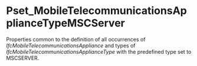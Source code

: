 # Pset_MobileTelecommunicationsApplianceTypeMSCServer

Properties common to the definition of all occurrences of  _IfcMobileTelecommunicationsAppliance_ and types of _IfcMobileTelecommunicationsApplianceType_ with the predefined type set to MSCSERVER.
